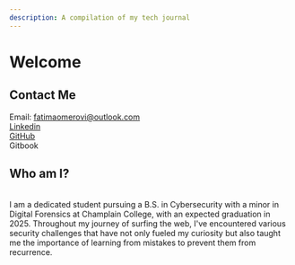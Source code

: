 ```yaml
---
description: A compilation of my tech journal
---
```


# Welcome

## Contact Me

Email: fatimaomerovi@outlook.com\
[Linkedin](https://www.linkedin.com/in/fatima-omerovic/)\
[GitHub](https://github.com/FatimaOmerovic)\
Gitbook

## Who am I?

\
I am a dedicated student pursuing a B.S. in Cybersecurity with a minor in Digital Forensics at Champlain College, with an expected graduation in 2025. Throughout my journey of surfing the web, I've encountered various security challenges that have not only fueled my curiosity but also taught me the importance of learning from mistakes to prevent them from recurrence.
